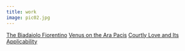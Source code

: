 ```yaml
---
title: work
image: pic02.jpg
---
```

<a href = "https://github.com/valenteaidan/valenteaidan.github.io/blob/master/The%20Biadaiolo%20Fiorentino.pdf">The Biadaiolo Fiorentino</a>
<a href = "https://github.com/valenteaidan/valenteaidan.github.io/blob/master/Venus%20on%20the%20Ara%20Pacis.pdf">Venus on the Ara Pacis</a>
<a href = "https://github.com/valenteaidan/valenteaidan.github.io/blob/master/Courtly%20Love%20and%20Its%20Applicability.pdf">Courtly Love and Its Applicability</a>
